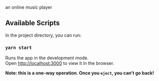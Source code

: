 an online music player

## Available Scripts

In the project directory, you can run:

### `yarn start`

Runs the app in the development mode.<br />
Open [http://localhost:3000](http://localhost:3000) to view it in the browser.

**Note: this is a one-way operation. Once you `eject`, you can’t go back!**
